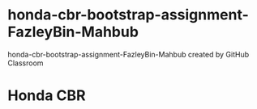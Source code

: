 # honda-cbr-bootstrap-assignment-FazleyBin-Mahbub
honda-cbr-bootstrap-assignment-FazleyBin-Mahbub created by GitHub Classroom
<h1> Honda CBR </h1>
